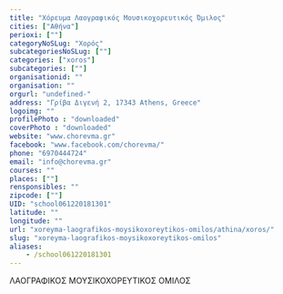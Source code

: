 ```yaml
---
title: "Χόρευμα Λαογραφικός Μουσικοχορευτικός Όμιλος"
cities: ["Αθήνα"]
perioxi: [""]
categoryNoSLug: "Χορός"
subcategoriesNoSLug: [""]
categories: ["xoros"]
subcategories: [""]
organisationid: ""
organisation: ""
orgurl: "undefined-"
address: "Γρίβα Διγενή 2, 17343 Athens, Greece"
logoimg: ""
profilePhoto : "downloaded"
coverPhoto : "downloaded"
website: "www.chorevma.gr"
facebook: "www.facebook.com/chorevma/"
phone: "6970444724"
email: "info@chorevma.gr"
courses: ""
places: [""]
rensponsibles: ""
zipcode: [""]
UID: "school061220181301"
latitude: ""
longitude: ""
url: "xoreyma-laografikos-moysikoxoreytikos-omilos/athina/xoros/"
slug: "xoreyma-laografikos-moysikoxoreytikos-omilos"
aliases:
    - /school061220181301
---
```





ΛΑΟΓΡΑΦΙΚΟΣ ΜΟΥΣΙΚΟΧΟΡΕΥΤΙΚΟΣ ΟΜΙΛΟΣ